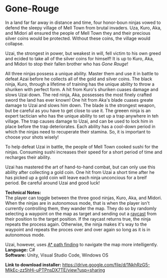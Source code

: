 # Gone-Rouge
In a land far far away in distance and time, four honor-boun ninjas vowed to defend the sleepy village of Mell Town from brutal invaders. Uza, Kuro, Aka, and Midori all ensured the people of Mell Town they and their precious silver coins would be protected. Without these coins, the village would collapse. 

Uzai, the strongest in power, but weakest in will, fell victim to his own greed and ecided to take all of the silver coins for himself! It is up to Kuro, Aka, and Midori to stop their fallen brother who has _Gone Rouge_!

All three ninjas possess a unique ability. Master them and use it in battle to defeat Azai before he collects all of the gold and silver coins. The black ninja, Kuro, through a lifetime of training has the unique ability to throw a shuriken with perfect form. A hit from Kuro's shuriken cuases damage and slows Uzai down. The red ninja, Aka, possesses the most finely crafted sword the land has ever known! One hit from Aka's blade cuases greate damage to Uzai and slows him down. The blade is the strongest weapon, but be careful as you have to get close to use it. The greeen ninja is an expert tactician who has the unique ability to set up a trap anywhere in teh village. The trap causes damage to Uzai, and can be used to lock him in place before the trap deteriorates. Each ability has a cool-down period in which the ninjas need to recuperate their stamina. So, it is important to choose your shots wisely!

To help defeat Uzai in battle, the people of Mell Town cooked sushi for the ninjas. Consuming sushi increases their speed for a short period of time and recharges their ability. 

Uzai has mastered the art of hand-to-hand combat, but can only use this ability after collecting a gold coin. One hit from Uzai a short time after he has picked up a gold coin will leave each ninja unconcious for a breif period. Be careful around Uzai and good luck!

**Technical Notes: </br>**
The player can toggle between the three good ninjas, Kuro, Aka, and Midori. When the ninjas are in autonomous mode, that is when the player isn't currently controlling them, they wander the map. They do so by randomly selecting a waypoint on the map as target and sending out a [raycast](https://docs.unity3d.com/ScriptReference/Physics.Raycast.html) from their position to the target position. If the raycast returns true, the ninja repeats the process again. Otherwise, the ninja makes it's way to the waypoint and repeats the proces over and over again so long as it is in autonomous mode. 

Uzai, however, uses [A* path finding](https://en.wikipedia.org/wiki/A*_search_algorithm) to navigate the map more intelligently. 
</br>**Language:** C#
</br>**Software:** Unity, Visual Studio Code, Windows OS

**Link to download installer:** https://drive.google.com/file/d/1NkhRzG5-MIkEc-zz5hHi-uPTPnsDX7TE/view?usp=sharing
